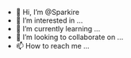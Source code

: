 - 👋 Hi, I’m @Sparkire
- 👀 I’m interested in ...
- 🌱 I’m currently learning ...
- 💞️ I’m looking to collaborate on ...
- 📫 How to reach me ...

<!---
Sparkire/Sparkire is a ✨ special ✨ repository because its `README.md` (this file) appears on your GitHub profile.
You can click the Preview link to take a look at your changes.
--->
